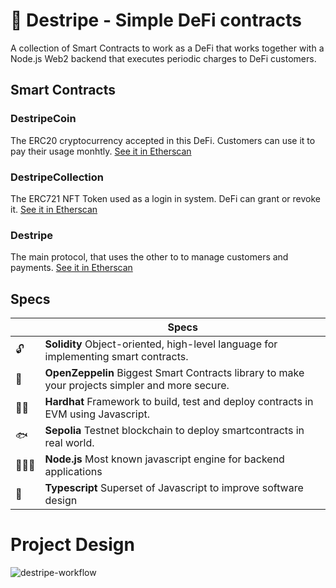 # 💸 Destripe - Simple DeFi contracts

A collection of Smart Contracts to work as a DeFi that works together with a Node.js Web2 backend that executes periodic charges to DeFi customers.

## Smart Contracts

### DestripeCoin
The ERC20 cryptocurrency accepted in this DeFi. Customers can use it to pay their usage monhtly.
[See it in Etherscan](https://sepolia.etherscan.io/address/0x0a45a34a5363c2B6417a171899aD93547189F0bD)

### DestripeCollection
The ERC721 NFT Token used as a login in system. DeFi can grant or revoke it.
[See it in Etherscan](https://sepolia.etherscan.io/address/0xd1852e96ac02DDE570536E0313824f01Bdf4F615)

### Destripe
The main protocol, that uses the other to to manage customers and payments.
[See it in Etherscan](https://sepolia.etherscan.io/address/0x6BCcd0FbC10191897F5364CcE1Cac39339C111CC)

## Specs

|     | Specs                                                                                                                |
| --- | -------------------------------------------------------------------------------------------------------------------- |
| 🔓  | **Solidity** Object-oriented, high-level language for implementing smart contracts.                                             |
| 🎈   | **OpenZeppelin** Biggest Smart Contracts library to make your projects simpler and more secure.                                                                                          |
| 👷‍♂️   | **Hardhat** Framework to build, test and deploy contracts in EVM using Javascript. |
| 🐟   | **Sepolia** Testnet blockchain to deploy smartcontracts in real world. |
| 👨🏻‍💻   | **Node.js** Most known javascript engine for backend applications |
| 💠   | **Typescript** Superset of Javascript to improve software design |

# Project Design
![destripe-workflow](https://github.com/CaiqueRibeiro/descentrilized-stripe/assets/23503499/75aadcda-ee7a-45b6-8158-bf1060a0905e)
